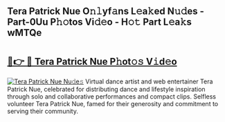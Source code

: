## Tera Patrick Nue O𝚗𝚕yf𝚊ns L𝚎a𝚔ed N𝚞𝚍es - Part-0Uu P𝚑𝚘tos Vi𝚍𝚎o - H𝚘𝚝 Part L𝚎a𝚔s wMTQe

# <h2><a href="http://kf71i8l.oniu.top/?m=Tera+Patrick+Nue">🔗👉 🔴 Tera Patrick Nue P𝚑ot𝚘𝚜 V𝚒d𝚎o</a></h2>

[![Tera Patrick Nue Nu𝚍e𝚜](https://i.imgur.com/0qMVB7G.gif)](http://kf71i8l.oniu.top/?m=Tera+Patrick+Nue)
Virtual dance artist and web entertainer Tera Patrick Nue, celebrated for distributing dance and lifestyle inspiration through solo and collaborative performances and compact clips. Selfless volunteer Tera Patrick Nue, famed for their generosity and commitment to serving their community.  
